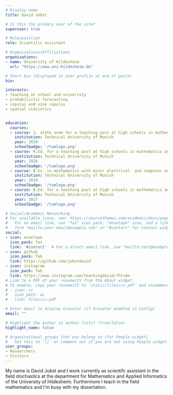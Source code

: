 ```yaml
---
# Display name
title: David Jobst

# Is this the primary user of the site?
superuser: true

# Role/position
role: Scientific assistant

# Organizations/Affiliations
organizations:
- name: University of Hildesheim
  url: "https://www.uni-hildesheim.de"

# Short bio (displayed in user profile at end of posts)
bio:

interests:
- teaching at school and university
- probabilistic forecasting
- copulas and vine copulas
- spatial statistics


education:
  courses:
  - course: 1. state exam for a teaching post at high schools in mathematics and sports
    institution: Technical University of Munich
    year: 2020
    schoolbadge: '/tumlogo.png'
  - course: M.Ed. for a teaching post at high schools in mathematics and sports
    institution: Technical University of Munich
    year: 2020
    schoolbadge: '/tumlogo.png'
  - course: B.Sc. in mathematics with minor electrical- and computer engineering
    institution: Technical University of Munich
    year: 2019
    schoolbadge: '/tumlogo.png'
  - course: B.Ed. for a teaching post at high schools in mathematics and sports
    institution: Technical University of Munich
    year: 2017
    schoolbadge: '/tumlogo.png'

# Social/Academic Networking
# For available icons, see: https://sourcethemes.com/academic/docs/page-builder/#icons
#   For an email link, use "fas" icon pack, "envelope" icon, and a link in the
#   form "mailto:your-email@example.com" or "#contact" for contact widget.
social:
- icon: envelope
  icon_pack: fas
  link: '#contact'  # For a direct email link, use "mailto:test@example.org".
- icon: github
  icon_pack: fab
  link: https://github.com/jobstdavid
- icon: instagram
  icon_pack: fab
  link: https://www.instagram.com/teachingdavid/?hl=de
# Link to a PDF of your resume/CV from the About widget.
# To enable, copy your resume/CV to `static/files/cv.pdf` and uncomment the lines below.
# - icon: cv
#   icon_pack: ai
#   link: files/cv.pdf

# Enter email to display Gravatar (if Gravatar enabled in Config)
email: ""

# Highlight the author in author lists? (true/false)
highlight_name: false

# Organizational groups that you belong to (for People widget)
#   Set this to `[]` or comment out if you are not using People widget.
user_groups:
- Researchers
- Visitors
---
```

My name is David Jobst and I work currently as scientifc assistant in the field stochastics at the department for Mathematics and Applied Informatics of the University of Hildesheim. Furthermore I teach in the field mathematics and I'm busy with my dissertation.
